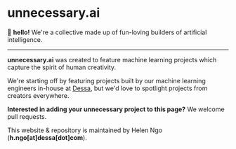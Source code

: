 # unnecessary.ai

🐳 **hello!** We're a collective made up of fun-loving builders of artificial intelligence. 

***

**unnecessary.ai** was created to feature machine learning projects which capture the 
spirit of human creativity.

We're starting off by featuring projects built by our machine learning engineers 
in-house at [Dessa](http://dessa.com), but we'd love to spotlight projects from 
creators everywhere. 

**Interested in adding your unnecessary project to this page?** 
We welcome pull requests. 

This website & repository is maintained by Helen Ngo (**h.ngo[at]dessa[dot]com**). 
